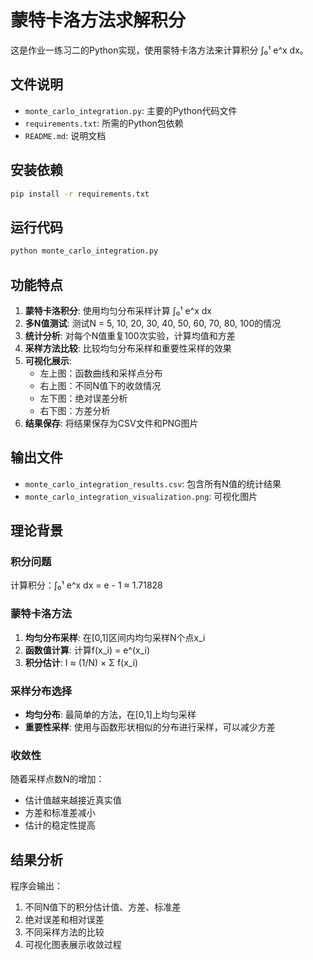 # 蒙特卡洛方法求解积分

这是作业一练习二的Python实现，使用蒙特卡洛方法来计算积分 ∫₀¹ e^x dx。

## 文件说明

- `monte_carlo_integration.py`: 主要的Python代码文件
- `requirements.txt`: 所需的Python包依赖
- `README.md`: 说明文档

## 安装依赖

```bash
pip install -r requirements.txt
```

## 运行代码

```bash
python monte_carlo_integration.py
```

## 功能特点

1. **蒙特卡洛积分**: 使用均匀分布采样计算 ∫₀¹ e^x dx
2. **多N值测试**: 测试N = 5, 10, 20, 30, 40, 50, 60, 70, 80, 100的情况
3. **统计分析**: 对每个N值重复100次实验，计算均值和方差
4. **采样方法比较**: 比较均匀分布采样和重要性采样的效果
5. **可视化展示**: 
   - 左上图：函数曲线和采样点分布
   - 右上图：不同N值下的收敛情况
   - 左下图：绝对误差分析
   - 右下图：方差分析
6. **结果保存**: 将结果保存为CSV文件和PNG图片

## 输出文件

- `monte_carlo_integration_results.csv`: 包含所有N值的统计结果
- `monte_carlo_integration_visualization.png`: 可视化图片

## 理论背景

### 积分问题
计算积分：∫₀¹ e^x dx = e - 1 ≈ 1.71828

### 蒙特卡洛方法
1. **均匀分布采样**: 在[0,1]区间内均匀采样N个点x_i
2. **函数值计算**: 计算f(x_i) = e^(x_i)
3. **积分估计**: I ≈ (1/N) × Σ f(x_i)

### 采样分布选择
- **均匀分布**: 最简单的方法，在[0,1]上均匀采样
- **重要性采样**: 使用与函数形状相似的分布进行采样，可以减少方差

### 收敛性
随着采样点数N的增加：
- 估计值越来越接近真实值
- 方差和标准差减小
- 估计的稳定性提高

## 结果分析

程序会输出：
1. 不同N值下的积分估计值、方差、标准差
2. 绝对误差和相对误差
3. 不同采样方法的比较
4. 可视化图表展示收敛过程

